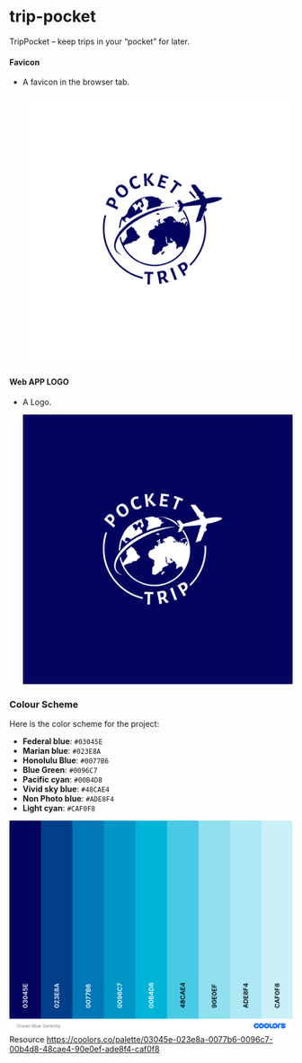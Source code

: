 # trip-pocket
TripPocket – keep trips in your “pocket” for later.


#### Favicon

- A favicon in the browser tab.

  ![favicon](assets/favicon/favicon.png)

#### Web APP LOGO

- A Logo.

  ![logo](assets/logo/logo.png)


### Colour Scheme

Here is the color scheme for the project:

- **Federal blue**: `#03045E`
- **Marian blue**: `#023E8A`
- **Honolulu Blue**: `#0077B6`
- **Blue Green**: `#0096C7`
- **Pacific cyan**: `#00B4D8`
- **Vivid sky blue**: `#48CAE4`
- **Non Photo blue**: `#ADE8F4`
- **Light cyan**: `#CAF0F8`

 
![POCKETTRIP](assets/colorscheme/ocean-blue-serenity.png)
Resource
https://coolors.co/palette/03045e-023e8a-0077b6-0096c7-00b4d8-48cae4-90e0ef-ade8f4-caf0f8
